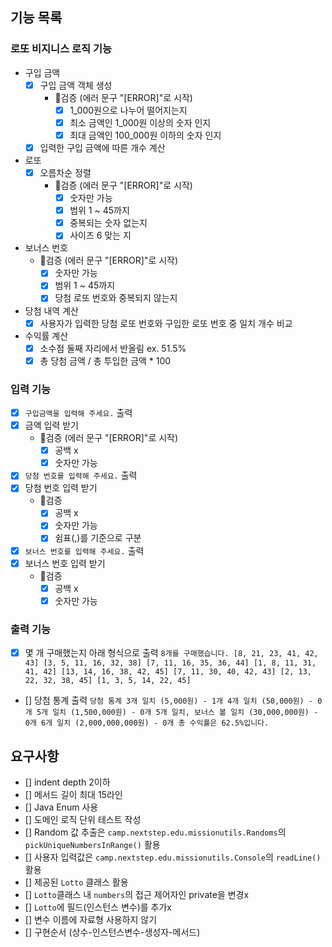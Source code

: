 ## 기능 목록

### 로또 비지니스 로직 기능

- 구입 금액
    - [x] 구입 금액 객체 생성
        - 🚨검증 (에러 문구 "[ERROR]"로 시작)
            - [x] 1_000원으로 나누어 떨어지는지
            - [x] 최소 금액인 1_000원 이상의 숫자 인지
            - [x] 최대 금액인 100_000원 이하의 숫자 인지
    - [x] 입력한 구입 금액에 따른 개수 계산

- 로또
    - [x] 오름차순 정렬
        - 🚨검증 (에러 문구 "[ERROR]"로 시작)
            - [x] 숫자만 가능
            - [x] 범위 1 ~ 45까지
            - [x] 중복되는 숫자 없는지
            - [x] 사이즈 6 맞는 지

- 보너스 번호
    - 🚨검증 (에러 문구 "[ERROR]"로 시작)
        - [x] 숫자만 가능
        - [x] 범위 1 ~ 45까지
        - [x] 당첨 로또 번호와 중복되지 않는지
- 당첨 내역 계산
    - [x] 사용자가 입력한 당첨 로또 번호와 구입한 로또 번호 중 일치 개수 비교

- 수익률 계산
    - [x] 소수점 둘째 자리에서 반올림 ex. 51.5%
    - [x] 총 당첨 금액 / 총 투입한 금액 * 100

### 입력 기능

- [x] `구입금액을 입력해 주세요.` 출력
- [x] 금액 입력 받기
    - 🚨검증 (에러 문구 "[ERROR]"로 시작)
        - [x] 공백 x
        - [x] 숫자만 가능

- [x] `당첨 번호를 입력해 주세요.` 출력
- [x] 당첨 번호 입력 받기
    - 🚨검증
        - [x] 공백 x
        - [x] 숫자만 가능
        - [x] 쉼표(,)를 기준으로 구분

- [x] `보너스 번호를 입력해 주세요.` 출력
- [x] 보너스 번호 입력 받기
    - 🚨검증
        - [x] 공백 x
        - [x] 숫자만 가능

### 출력 기능

- [x] 몇 개 구매했는지 아래 형식으로 출력
  `8개를 구매했습니다.
  [8, 21, 23, 41, 42, 43]
  [3, 5, 11, 16, 32, 38]
  [7, 11, 16, 35, 36, 44]
  [1, 8, 11, 31, 41, 42]
  [13, 14, 16, 38, 42, 45]
  [7, 11, 30, 40, 42, 43]
  [2, 13, 22, 32, 38, 45]
  [1, 3, 5, 14, 22, 45]`

- [] 당첨 통계 출력
  `당첨 통계
  3개 일치 (5,000원) - 1개
  4개 일치 (50,000원) - 0개
  5개 일치 (1,500,000원) - 0개
  5개 일치, 보너스 볼 일치 (30,000,000원) - 0개
  6개 일치 (2,000,000,000원) - 0개
  총 수익률은 62.5%입니다.`

## 요구사항

- [] indent depth 2이하
- [] 메서드 길이 최대 15라인
- [] Java Enum 사용
- [] 도메인 로직 단위 테스트 작성
- [] Random 값 추출은 `camp.nextstep.edu.missionutils.Randoms`의 `pickUniqueNumbersInRange()` 활용
- [] 사용자 입력값은 `camp.nextstep.edu.missionutils.Console`의 `readLine()` 활용
- [] 제공된 `Lotto` 클래스 활용
- [] `Lotto`클래스 내 `numbers`의 접근 제어자인 private을 변경x
- [] `Lotto`에 필드(인스턴스 변수)를 추가x
- [] 변수 이름에 자료형 사용하지 않기
- [] 구현순서 (상수-인스턴스변수-생성자-메서드)